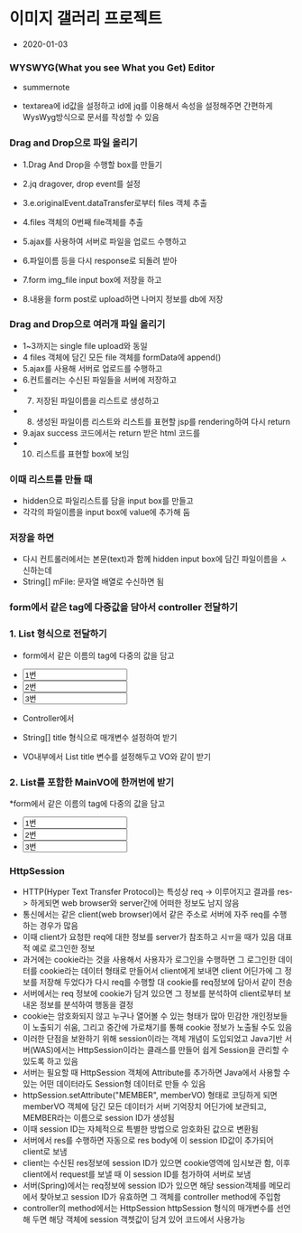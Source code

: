 # 이미지 갤러리 프로젝트
* 2020-01-03


### WYSWYG(What you see What you Get) Editor
* summernote

* textarea에 id값을 설정하고 id에 jq를 이용해서 속성을 설정해주면 간편하게 WysWyg방식으로 문서를 작성할 수 있음




### Drag and Drop으로 파일 올리기
* 1.Drag And Drop을 수행할 box를 만들기
* 2.jq dragover, drop event를 설정
* 3.e.originalEvent.dataTransfer로부터 files 객체 추출
* 4.files 객체의 0번째 file객체를 추출

* 5.ajax를 사용하여 서버로 파일을 업로드 수행하고
* 6.파일이름 등을 다시 response로 되돌려 받아
* 7.form img_file input box에 저장을 하고

* 8.내용을 form post로 upload하면 나머지 정보를 db에 저장
 
 
 
### Drag and Drop으로 여러개 파일 올리기
* 1~3까지는 single file upload와 동일
* 4 files 객체에 담긴 모든 file 객체를 formData에 append()
* 5.ajax를 사용해 서버로 업로드를 수행하고
* 6.컨트롤러는 수신된 파일들을 서버에 저장하고
* 7. 저장된 파일이름을 리스트로 생성하고
* 8. 생성된 파일이름 리스트와 리스트를 표현할 jsp를 rendering하여 다시 return
* 9.ajax success 코드에서는 return 받은 html 코드를
* 10. 리스트를 표현할 box에 보임



### 이때 리스트를 만들 때
* hidden으로 파일리스트를 담을 input box를 만들고
* 각각의 파일이름을 input box에 value에 추가해 둠

### 저장을 하면
* 다시 컨트롤러에서는 본문(text)과 함께 hidden input box에 담긴 파일이름을 ㅅ신하는데
* String[] mFile: 문자열 배열로 수신하면 됨


### form에서 같은 tag에 다중값을 담아서 controller 전달하기

### 1. List<String> 형식으로 전달하기
* form에서 같은 이름의 tag에 다중의 값을 담고
* <input name="title" value="1번">
* <input name="title" value="2번">
* <input name="title" value="3번">

* Controller에서 
* String[] title 형식으로 매개변수 설정하여 받기
* VO내부에서 List<String> title 변수를 설정해두고 VO와 같이 받기


### 2. List<subVO>를 포함한 MainVO에 한꺼번에 받기 

*form에서 같은 이름의 tag에 다중의 값을 담고

* <input name="main[0].title" value="1번">
* <input name="main[1].title" value="2번">
* <input name="main[2].title" value="3번">



### HttpSession
* HTTP(Hyper Text Transfer Protocol)는 특성상 req -> 이루어지고 결과를 res-> 하게되면 web browser와 server간에 어떠한 정보도 남지 않음
* 통신에서는 같은 client(web browser)에서 같은 주소로 서버에 자주 req를 수행하는 경우가 많음
* 이때 client가 요청한 req에 대한 정보를 server가 참조하고 시ㅠ을 때가 있음 대표적 예로 로그인한 정보
* 과거에는 cookie라는 것을 사용해서 사용자가 로그인을 수행하면 그 로그인한 데이터를 cookie라는 데이터 형태로 만들어서 client에게 보내면
 client 어딘가에 그 정보를 저장해 두었다가 다시 req를 수행할 대 cookie를 req정보에 담아서 같이 전송
* 서버에서는 req 정보에 cookie가 담겨 있으면 그 정보를 분석하여 client로부터 보내온 정보를 분석하여 행동을 결정
* cookie는 암호화되지 않고 누구나 열어볼 수 있는 형태가 많아 민감한 개인정보들이 노출되기 쉬움, 그리고 중간에 가로채기를 통해 cookie 정보가 노출될 수도 있음
* 이러한 단점을 보완하기 위해 session이라는 객체 개념이 도입되었고 Java기반 서버(WAS)에서는  HttpSession이라는 클래스를 만들어 쉽게 Session을 관리할 수 있도록 하고 있음
* 서버는 필요할 때 HttpSession 객체에 Attribute를 추가하면 Java에서 사용할 수 있는 어떤 데이터라도 Session형 데이터로 만들 수 있음
* httpSession.setAttribute("MEMBER", memberVO) 형태로 코딩하게 되면 memberVO 객체에 담긴 모든 데이터가 서버 기억장치 어딘가에 보관되고, MEMBER라는 이름으로 session ID가 생성됨
* 이때 session ID는 자체적으로 특별한 방법으로 암호화된 값으로 변환됨
* 서버에서  res를 수행하면 자동으로 res body에 이 session ID값이 추가되어 client로 보냄
* client는  수신된 res정보에 session ID가 있으면 cookie영역에 임시보관 함, 이후 client에서 request를 보낼 때 이 session ID를 첨가하여 서버로 보냄
* 서버(Spring)에서는 req정보에 session ID가 있으면 해당  session객체를 메모리에서 찾아보고 session ID가 유효하면 그 객체를 controller method에 주입함
* controller의 method에서는  HttpSession httpSession 형식의 매개변수를 선언해 두면 해당 객체에 session 객쳇값이 담겨 있어 코드에서 사용가능